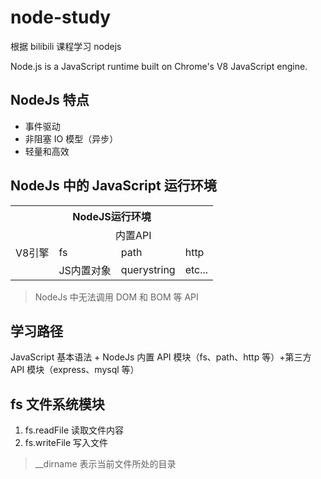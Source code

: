 # node-study

根据 bilibili 课程学习 nodejs

Node.js is a JavaScript runtime built on Chrome's V8 JavaScript engine.

## NodeJs 特点

-   事件驱动
-   非阻塞 IO 模型（异步）
-   轻量和高效

## NodeJs 中的 JavaScript 运行环境

<table>
    <tr>
        <th colspan="4">NodeJS运行环境</th>
    </tr>
    <tr>
        <td rowspan="3">V8引擎</td>
        <td colspan="3" style="text-align: center;">内置API</td>
    </tr>
    <tr>
        <td >fs</td>
        <td >path</td>
        <td >http</td>
    </tr>
    <tr>
        <td >JS内置对象</td>
        <td >querystring</td>
        <td >etc...</td>
    </tr>
</table>

> NodeJs 中无法调用 DOM 和 BOM 等 API

## 学习路径

JavaScript 基本语法 + NodeJs 内置 API 模块（fs、path、http 等）+第三方 API 模块（express、mysql 等）

## fs 文件系统模块

1. fs.readFile 读取文件内容
2. fs.writeFile 写入文件

> \_\_dirname 表示当前文件所处的目录
